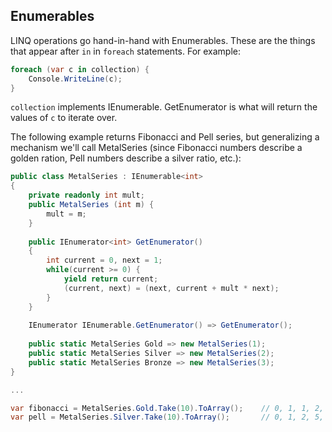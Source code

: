 ## Enumerables
LINQ operations go hand-in-hand with Enumerables.  These are the things that appear after `in` in `foreach` statements.  For example:
```csharp
foreach (var c in collection) {
	Console.WriteLine(c);
}
```
`collection` implements IEnumerable.  GetEnumerator is what will return the values of `c` to iterate over.

The following example returns Fibonacci and Pell series, but generalizing a mechanism we'll call MetalSeries (since Fibonacci numbers describe a golden ration, Pell numbers describe a silver ratio, etc.):
```csharp
public class MetalSeries : IEnumerable<int>
{
    private readonly int mult;
    public MetalSeries (int m) {
        mult = m;
    }
    
    public IEnumerator<int> GetEnumerator()
    {
        int current = 0, next = 1;
        while(current >= 0) {
            yield return current;
            (current, next) = (next, current + mult * next);
        }
    }   
    
    IEnumerator IEnumerable.GetEnumerator() => GetEnumerator();
    
    public static MetalSeries Gold => new MetalSeries(1);
    public static MetalSeries Silver => new MetalSeries(2);
    public static MetalSeries Bronze => new MetalSeries(3);
}

...

var fibonacci = MetalSeries.Gold.Take(10).ToArray();  	// 0, 1, 1, 2, 3, 5, 8, 13, 21, 34
var pell = MetalSeries.Silver.Take(10).ToArray();		// 0, 1, 2, 5, 12, 29, 70, 169, 408, 985

```

